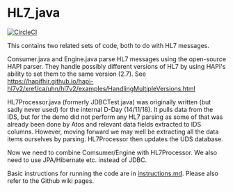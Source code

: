 # HL7_java

[![CircleCI](https://circleci.com/gh/inform-health-informatics/HL7store.svg?style=svg)](https://circleci.com/gh/inform-health-informatics/HL7store)

This contains two related sets of code, both to do with HL7 messages.

Consumer.java and Engine.java parse HL7 messages using the open-source HAPI parser. They handle
possibly different versions of HL7 by using HAPI's ability to set them to the same version (2.7).
See  https://hapifhir.github.io/hapi-hl7v2/xref/ca/uhn/hl7v2/examples/HandlingMultipleVersions.html

HL7Processor.java (formerly JDBCTest.java) was originally written (but sadly never used) for the internal D-Day (14/11/18). It pulls
data from the IDS, but for the demo did not perform any HL7 parsing as some of that was already
been done by Atos and relevant data fields extracted to IDS columns. However, moving forward we may well be extracting
all the data items ourselves by parsing. HL7Processor then updates the UDS database.

Now we need to combine Comsumer/Engine with HL7Processor. We also need to use JPA/Hibernate etc. instead of JDBC.  

Basic instructions for running the code are in [instructions.md](./instructions.md). Please also refer to the Github wiki pages. 
